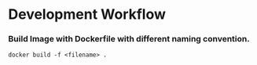 # Development Workflow

### Build Image with Dockerfile with different naming convention.

```
docker build -f <filename> .
```




